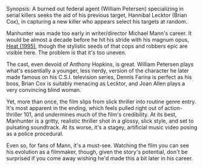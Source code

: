 Synopsis: A burned out federal agent (William Petersen) specializing in serial killers seeks the aid of his previous target, Hannibal Lecktor (Brian Cox), in capturing a new killer who appears select his targets at random.

Manhunter was made too early in writer/director Michael Mann's career. It would be almost a decade before he hit his stride with his magnum opus, <a href="/browse/reviews/heat-1995/">Heat (1995)</a>, though the stylistic seeds of that cops and robbers epic are visible here. The problem is that it's too uneven. 

The cast, even devoid of Anthony Hopkins, is great. William Petersen plays what's essentially a younger, less nerdy, version of the character he later made famous on his C.S.I. television series, Dennis Farina is perfect as his boss, Brian Cox is suitably menacing as Lecktor, and Joan Allen plays a very convincing blind woman. 

Yet, more than once, the film slips from slick thriller into routine genre entry. It's most apparent in the ending, which feels pulled right out of action-thriller 101, and undermines much of the film's credibility. At its best, Manhunter is a gritty, realistic thriller shot in a  glossy, slick style, and set to pulsating soundtrack. At its worse, it's a stagey, artificial music video posing as a police procedural. 

Even so, for fans of Mann, it's a must-see. Watching the film you can see his evolution as a filmmaker, though, given the story's potential, don't be surprised if you come away wishing he'd made this a bit later in his career.
